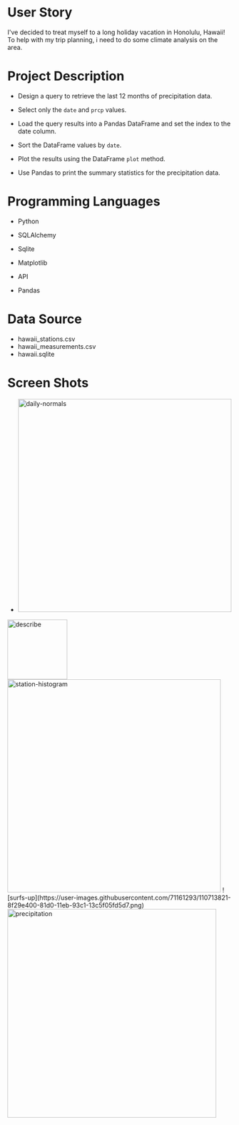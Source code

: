 # User Story
I've decided to treat myself to a long holiday vacation in Honolulu, Hawaii! To help with my trip planning, i need to do some climate analysis on the area. 



# Project Description

* Design a query to retrieve the last 12 months of precipitation data.

* Select only the `date` and `prcp` values.

* Load the query results into a Pandas DataFrame and set the index to the date column.

* Sort the DataFrame values by `date`.

* Plot the results using the DataFrame `plot` method.

* Use Pandas to print the summary statistics for the precipitation data.



# Programming Languages 

* Python

* SQLAlchemy

* Sqlite

* Matplotlib

* API

* Pandas





# Data Source
* hawaii_stations.csv
* hawaii_measurements.csv
* hawaii.sqlite

# Screen Shots


* <img width="478" alt="daily-normals" src="https://user-images.githubusercontent.com/71161293/110713800-876a3f80-81d0-11eb-91f6-7478b52f8734.png">
<img width="134" alt="describe" src="https://user-images.githubusercontent.com/71161293/110713805-8a653000-81d0-11eb-817c-a8518dafb912.png">
<img width="478" alt="station-histogram" src="https://user-images.githubusercontent.com/71161293/110713810-8c2ef380-81d0-11eb-9d2b-cf8720ae6b2d.png">
![surfs-up](https://user-images.githubusercontent.com/71161293/110713821-8f29e400-81d0-11eb-93c1-13c5f05fd5d7.png)
<img width="468" alt="precipitation" src="https://user-images.githubusercontent.com/71161293/110713938-be405580-81d0-11eb-9faa-995b5a0cd241.png">


